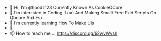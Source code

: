 - 👋 Hi, I’m @hoodz123 Currently Known As CookieOCore
- 👀 I’m interested in Coding (Lua) And Making Small/ Free Paid Scripts On Qbcore And Esx
- 🌱 I’m currently learning How To Make Uis
- 💞️ 
- 📫 How to reach me ... https://discord.gg/92wvWvsh

